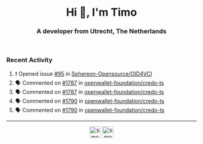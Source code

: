 <h1 align="center">Hi 👋, I'm Timo</h1>
<h3 align="center">A developer from Utrecht, The Netherlands</h3>
<br/>
<!-- https://github.com/rahuldkjain/github-profile-readme-generator --!>

<!--  <p align="left"><img src="https://github-readme-stats.vercel.app/api?username=timoglastra&show_icons=true&count_private=true&" alt="timoglastra" /></p> --!>

<!--
Github language stats
<p align="left"><img src="https://github-readme-stats.vercel.app/api/top-langs/?username=timoglastra&layout=compact" alt="timoglastra" /><p>
-->

<!-- Codestats language stats -->
<!-- <p align="left"><img src="https://codestats-readme.vercel.app/api/top-langs/?username=timoglastra&layout=compact&language_count=12" alt="timoglastra" /><p>    --!>
  
<h3>Recent Activity</h3>

<!--START_SECTION:activity-->
1. ❗ Opened issue [#95](https://github.com/Sphereon-Opensource/OID4VCI/issues/95) in [Sphereon-Opensource/OID4VCI](https://github.com/Sphereon-Opensource/OID4VCI)
2. 🗣 Commented on [#1787](https://github.com/openwallet-foundation/credo-ts/pull/1787#issuecomment-1985780467) in [openwallet-foundation/credo-ts](https://github.com/openwallet-foundation/credo-ts)
3. 🗣 Commented on [#1787](https://github.com/openwallet-foundation/credo-ts/pull/1787#issuecomment-1985584103) in [openwallet-foundation/credo-ts](https://github.com/openwallet-foundation/credo-ts)
4. 🗣 Commented on [#1790](https://github.com/openwallet-foundation/credo-ts/issues/1790#issuecomment-1985528812) in [openwallet-foundation/credo-ts](https://github.com/openwallet-foundation/credo-ts)
5. 🗣 Commented on [#1790](https://github.com/openwallet-foundation/credo-ts/issues/1790#issuecomment-1985527238) in [openwallet-foundation/credo-ts](https://github.com/openwallet-foundation/credo-ts)
<!--END_SECTION:activity-->

---

<p align="center">
<a href="https://twitter.com/timoglastra" target="blank"><img align="center" src="https://cdn.jsdelivr.net/npm/simple-icons@3.0.1/icons/twitter.svg" alt="timoglastra" height="30" width="30" /></a>
<a href="https://linkedin.com/in/timoglastra" target="blank"><img align="center" src="https://cdn.jsdelivr.net/npm/simple-icons@3.0.1/icons/linkedin.svg" alt="timoglastra" height="30" width="30" /></a>
</p>



